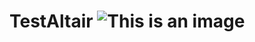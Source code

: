# TestAltair ![This is an image](https://www.google.com/url?sa=i&url=https%3A%2F%2Fwww.mk.ru%2Fsocial%2F2019%2F07%2F19%2Fezhiki-v-trende-k-zavtraku-ne-budit.html&psig=AOvVaw2hY9V-c7H8lcXMohm2kY4F&ust=1671289183853000&source=images&cd=vfe&ved=0CA0QjRxqFwoTCJDO6caz_vsCFQAAAAAdAAAAABAS)
